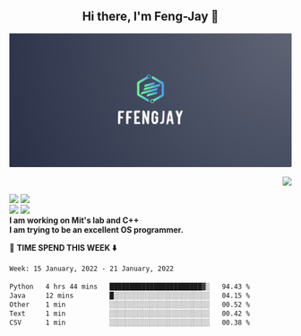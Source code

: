 <h2 align="center"> Hi there, I'm Feng-Jay 👋 </h2>  

![](https://github.com/Feng-Jay/DataStruct/blob/master/Image/1.png)  

<img align="right" src="https://github-readme-stats.vercel.app/api?username=Feng-Jay&show_icons=true&icon_color=CE1D2D&text_color=718096&bg_color=ffffff&hide_title=true" />


&emsp;

![](https://visitor-badge.glitch.me/badge?page_id=Feng-Jay.readme)
![](https://img.shields.io/badge/Concentrate-Cpp-blue)  
![](https://img.shields.io/badge/Rust-primer-orange)
![](https://img.shields.io/badge/Target-OS-9cf)  
**I am working on Mit's lab and C++**  
**I am trying to be an excellent OS programmer.**  


📘 **TIME SPEND THIS WEEK ⬇️**
<!--START_SECTION:waka-->
```text
Week: 15 January, 2022 - 21 January, 2022

Python   4 hrs 44 mins   ███████████████████████▓░   94.43 % 
Java     12 mins         █░░░░░░░░░░░░░░░░░░░░░░░░   04.15 % 
Other    1 min           ░░░░░░░░░░░░░░░░░░░░░░░░░   00.52 % 
Text     1 min           ░░░░░░░░░░░░░░░░░░░░░░░░░   00.42 % 
CSV      1 min           ░░░░░░░░░░░░░░░░░░░░░░░░░   00.38 % 
```
<!--END_SECTION:waka-->
